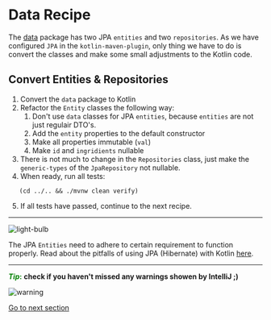 # Data Recipe

The [data](../../../recipe-java/src/main/java/nl/rabobank/kotlinmovement/recipes/data) package has two JPA `entities` and
two `repositories`.
As we have configured `JPA` in the `kotlin-maven-plugin`, only thing we have to do is convert the classes and make some
small adjustments to the
Kotlin code.

## Convert Entities & Repositories

1) Convert the `data` package to Kotlin
2) Refactor the `Entity` classes the following way:
    1) Don't use `data` classes for JPA `entities`, because `entities` are not just regulair DTO's.
    2) Add the `entity` properties to the default constructor
    3) Make all properties immutable (`val`)
    4) Make `id` and `ingridients` nullable
3) There is not much to change in the `Repositories` class, just make the `generic-types` of the
   `JpaRepository` not nullable.
4) When ready, run all tests:

```shell
   (cd ../.. && ./mvnw clean verify)
   ```

5) If all tests have passed, continue to the next recipe.
---
![light-bulb](../../sources/png/light-bulb-xs.png)

The JPA `Entities` need to
adhere to certain requirement to function properly. Read about the pitfalls of using JPA (Hibernate) with Kotlin [here](https://www.jpa-buddy.com/blog/best-practices-and-common-pitfalls/).

---

<span style="color:green">**_Tip_:**</span> **check if you haven't missed any warnings showen by IntelliJ ;)**

![warning](../../sources/png/warning.png)


[Go to next section](../4-application/Recipe.md)
